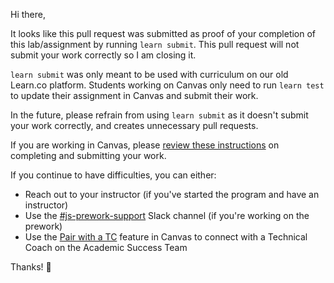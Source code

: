 Hi there,

It looks like this pull request was submitted as proof of your completion of this lab/assignment by running `learn submit`. This pull request will not submit your work correctly so I am closing it. 

`learn submit` was only meant to be used with curriculum on our old Learn.co platform. Students working on Canvas only need to run `learn test` to update their assignment in Canvas and submit their work.

In the future, please refrain from using `learn submit` as it doesn't submit your work correctly, and creates unnecessary pull requests.

If you are working in Canvas, please [review these instructions](https://github.com/learn-co-curriculum/welcome-completing-assignments) on completing and submitting your work. 

If you continue to have difficulties, you can either: 

- Reach out to your instructor (if you've started the program and have an instructor)
- Use the [#js-prework-support](https://flatiron-school.slack.com/archives/C01KEEVJU3Y) Slack channel (if you're working on the prework)
- Use the [Pair with a TC](https://docs.google.com/document/d/1Gko5UFzCBhpo1R0V_Tx2JHSK9cRC2b_53Ky3u5Qtzlk/edit) feature in Canvas to connect with a Technical Coach on the Academic Success Team

Thanks! 💙
